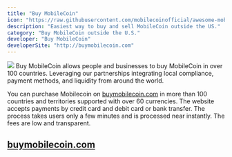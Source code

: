 ```yaml
---
title: "Buy MobileCoin"
icon: "https://raw.githubusercontent.com/mobilecoinofficial/awesome-mobilecoin/main/directory/0030_Desktop_Wallet/osx2.svg"
description: "Easiest way to buy and sell MobileCoin outside the US."
category: "Buy MobileCoin outside the U.S."
developer: "Buy MobileCoin"
developerSite: "http://buymobilecoin.com"
---
```

![](https://raw.githubusercontent.com/mobilecoinofficial/awesome-mobilecoin/main/directory/images/applepay.jpg)
Buy MobileCoin allows people and businesses to buy MobileCoin in over 100 countries. Leveraging our partnerships integrating local compliance, payment methods, and liquidity from around the world. 

You can purchase Mobilecoin on [buymobilecoin.com](http://buymobilecoin.com) in more than 100 countries and territories supported with over 60 currencies. The website accepts payments by credit card and debit card or bank transfer. The process takes users only a few minutes and is processed near instantly. The fees are low and transparent.

## [buymobilecoin.com](http://buymobilecoin.com)
